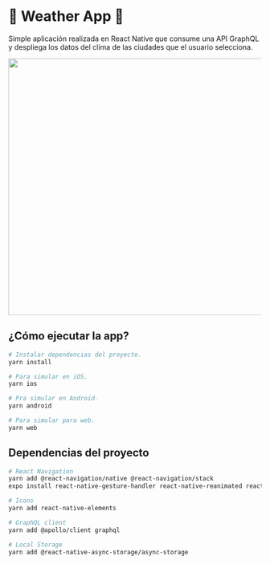 # :iphone: Weather App :iphone:

Simple aplicación realizada en React Native que consume una API GraphQL y despliega los datos del clima de las ciudades que el usuario selecciona.

<p align="center">
  <img src="./assets/Demo.gif" height="512"/>
</p>

## ¿Cómo ejecutar la app?

```bash
# Instalar dependencias del proyecto.
yarn install

# Para simular en iOS.
yarn ios

# Pra simular en Android.
yarn android

# Para simular para web.
yarn web
```

## Dependencias del proyecto

```bash
# React Navigation
yarn add @react-navigation/native @react-navigation/stack
expo install react-native-gesture-handler react-native-reanimated react-native-screens react-native-safe-area-context @react-native-community/masked-view

# Icons
yarn add react-native-elements

# GraphQL client
yarn add @apollo/client graphql

# Local Storage
yarn add @react-native-async-storage/async-storage
```
